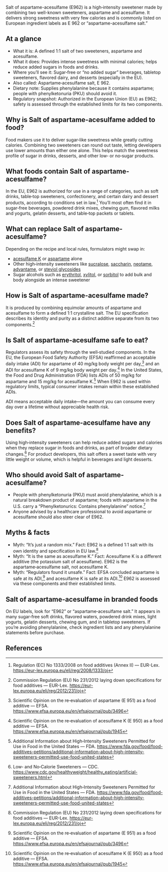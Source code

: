 Salt of aspartame-acesulfame (E962) is a high‑intensity sweetener made by combining two well-known sweeteners, aspartame and acesulfame. It delivers strong sweetness with very few calories and is commonly listed on European ingredient labels as E 962 or “aspartame-acesulfame salt.”
<!--more-->

## At a glance
- What it is: A defined 1:1 salt of two sweeteners, aspartame and acesulfame.
- What it does: Provides intense sweetness with minimal calories; helps reduce added sugars in foods and drinks.
- Where you’ll see it: Sugar‑free or “no added sugar” beverages, tabletop sweeteners, flavored dairy, and desserts (especially in the EU).
- Also called: Aspartame‑acesulfame salt, E 962.
- Dietary note: Supplies phenylalanine because it contains aspartame; people with phenylketonuria (PKU) should avoid it.
- Regulatory snapshot: Authorized in the European Union (EU) as E962; safety is assessed through the established limits for its two components.

## Why is Salt of aspartame-acesulfame added to food?
Food makers use it to deliver sugar‑like sweetness while greatly cutting calories. Combining two sweeteners can round out taste, letting developers use lower amounts than either one alone. This helps match the sweetness profile of sugar in drinks, desserts, and other low‑ or no‑sugar products.

## What foods contain Salt of aspartame-acesulfame?
In the EU, E962 is authorized for use in a range of categories, such as soft drinks, table‑top sweeteners, confectionery, and certain dairy and dessert products, according to conditions set in law.[^1] You’ll most often find it in sugar‑free beverages, powdered drink mixes, chewing gum, flavored milks and yogurts, gelatin desserts, and table‑top packets or tablets.

## What can replace Salt of aspartame-acesulfame?
Depending on the recipe and local rules, formulators might swap in:
- [acesulfame K](/e950-acesulfame-k) or [aspartame](/e951-aspartame) alone
- Other high‑intensity sweeteners like [sucralose](/e955-sucralose), [saccharin](/e954-saccharin-and-its-salts), [neotame](/e961-neotame), [advantame](/e969-advantame), or [steviol glycosides](/e960-steviol-glycosides)
- Sugar alcohols such as [erythritol](/e968-erythritol), [xylitol](/e967-xylitol), or [sorbitol](/e420-sorbitol) to add bulk and body alongside an intense sweetener

## How is Salt of aspartame-acesulfame made?
It is produced by combining equimolar amounts of aspartame and acesulfame to form a defined 1:1 crystalline salt. The EU specification describes its identity and purity as a distinct additive separate from its two components.[^2]

## Is Salt of aspartame-acesulfame safe to eat?
Regulators assess its safety through the well‑studied components. In the EU, the European Food Safety Authority (EFSA) reaffirmed an acceptable daily intake (ADI) for aspartame of 40 mg/kg body weight per day,[^3] and an ADI for acesulfame K of 9 mg/kg body weight per day.[^4] In the United States, the Food and Drug Administration (FDA) lists ADIs of 50 mg/kg for aspartame and 15 mg/kg for acesulfame K.[^5] When E962 is used within regulatory limits, typical consumer intakes remain within these established ADIs.

ADI means acceptable daily intake—the amount you can consume every day over a lifetime without appreciable health risk.

## Does Salt of aspartame-acesulfame have any benefits?
Using high‑intensity sweeteners can help reduce added sugars and calories when they replace sugar in foods and drinks, as part of broader dietary changes.[^6] For product developers, this salt offers a sweet taste with very little weight or volume, which is helpful in beverages and light desserts.

## Who should avoid Salt of aspartame-acesulfame?
- People with phenylketonuria (PKU) must avoid phenylalanine, which is a natural breakdown product of aspartame; foods with aspartame in the U.S. carry a “Phenylketonurics: Contains phenylalanine” notice.[^5]
- Anyone advised by a healthcare professional to avoid aspartame or acesulfame should also steer clear of E962.

## Myths & facts
- Myth: “It’s just a random mix.” Fact: E962 is a defined 1:1 salt with its own identity and specification in EU law.[^2]
- Myth: “It is the same as acesulfame K.” Fact: Acesulfame K is a different additive (the potassium salt of acesulfame). E962 is the aspartame‑acesulfame salt, not acesulfame K.
- Myth: “Regulators found it unsafe.” Fact: EFSA concluded aspartame is safe at its ADI,[^3] and acesulfame K is safe at its ADI.[^4] E962 is assessed via these components and their established limits.

## Salt of aspartame-acesulfame in branded foods
On EU labels, look for “E962” or “aspartame‑acesulfame salt.” It appears in many sugar‑free soft drinks, flavored waters, powdered drink mixes, light yogurts, gelatin desserts, chewing gum, and in tabletop sweeteners. If you’re avoiding phenylalanine, check ingredient lists and any phenylalanine statements before purchase.

## References
[^1]: Regulation (EC) No 1333/2008 on food additives (Annex II) — EUR-Lex. https://eur-lex.europa.eu/eli/reg/2008/1333/oj
[^2]: Commission Regulation (EU) No 231/2012 laying down specifications for food additives — EUR-Lex. https://eur-lex.europa.eu/eli/reg/2012/231/oj
[^3]: Scientific Opinion on the re‑evaluation of aspartame (E 951) as a food additive — EFSA. https://www.efsa.europa.eu/en/efsajournal/pub/3496
[^4]: Scientific Opinion on the re‑evaluation of acesulfame K (E 950) as a food additive — EFSA. https://www.efsa.europa.eu/en/efsajournal/pub/1945
[^5]: Additional Information about High‑Intensity Sweeteners Permitted for Use in Food in the United States — FDA. https://www.fda.gov/food/food-additives-petitions/additional-information-about-high-intensity-sweeteners-permitted-use-food-united-states
[^6]: Low‑ and No‑Calorie Sweeteners — CDC. https://www.cdc.gov/healthyweight/healthy_eating/artificial-sweeteners.html

